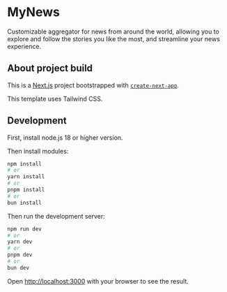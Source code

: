 # MyNews

Customizable aggregator for news from around the world, allowing you to explore and follow the stories you like the most, and streamline your news experience.

## About project build

This is a [Next.js](https://nextjs.org/) project bootstrapped with [`create-next-app`](https://github.com/vercel/next.js/tree/canary/packages/create-next-app).

This template uses Tailwind CSS.

## Development

First, install node.js 18 or higher version.

Then install modules:

```bash
npm install
# or
yarn install
# or
pnpm install
# or
bun install
```

Then run the development server:

```bash
npm run dev
# or
yarn dev
# or
pnpm dev
# or
bun dev
```

Open [http://localhost:3000](http://localhost:3000) with your browser to see the result.
